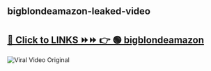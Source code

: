
 ## bigblondeamazon-leaked-video 

# <h2><a href="https://clipsfans.com/bigblondeamazon&ref=git">🔗 Click to LINKS ⏩⏩ 👉 🟢 bigblondeamazon </a></h2>

<a href="https://clipsfans.com/bigblondeamazon&ref=git" rel="nofollow" data-target="animated-image.originalLink"><img src="https://i.ibb.co.com/xMMVF88/686577567.gif" alt="Viral Video Original" style="max-width: 100%; display: inline-block;" data-target="animated-image.originalImage"></a>

